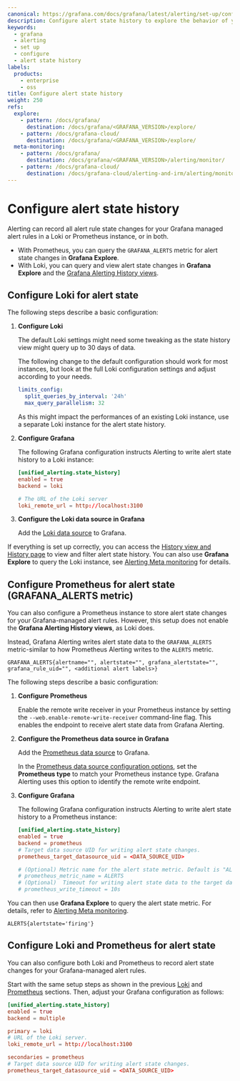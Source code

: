 ```yaml
---
canonical: https://grafana.com/docs/grafana/latest/alerting/set-up/configure-alert-state-history/
description: Configure alert state history to explore the behavior of your alert rules
keywords:
  - grafana
  - alerting
  - set up
  - configure
  - alert state history
labels:
  products:
    - enterprise
    - oss
title: Configure alert state history
weight: 250
refs:
  explore:
    - pattern: /docs/grafana/
      destination: /docs/grafana/<GRAFANA_VERSION>/explore/
    - pattern: /docs/grafana-cloud/
      destination: /docs/grafana/<GRAFANA_VERSION>/explore/
  meta-monitoring:
    - pattern: /docs/grafana/
      destination: /docs/grafana/<GRAFANA_VERSION>/alerting/monitor/
    - pattern: /docs/grafana-cloud/
      destination: /docs/grafana-cloud/alerting-and-irm/alerting/monitor/
---
```


# Configure alert state history

Alerting can record all alert rule state changes for your Grafana managed alert rules in a Loki or Prometheus instance, or in both.

- With Prometheus, you can query the `GRAFANA_ALERTS` metric for alert state changes in **Grafana Explore**.
- With Loki, you can query and view alert state changes in **Grafana Explore** and the [Grafana Alerting History views](/docs/grafana/<GRAFANA_VERSION>/alerting/monitor-status/view-alert-state-history/).

## Configure Loki for alert state

The following steps describe a basic configuration:

1. **Configure Loki**

   The default Loki settings might need some tweaking as the state history view might query up to 30 days of data.

   The following change to the default configuration should work for most instances, but look at the full Loki configuration settings and adjust according to your needs.

   ```yaml
   limits_config:
     split_queries_by_interval: '24h'
     max_query_parallelism: 32
   ```

   As this might impact the performances of an existing Loki instance, use a separate Loki instance for the alert state history.

1. **Configure Grafana**

   The following Grafana configuration instructs Alerting to write alert state history to a Loki instance:

   ```toml
   [unified_alerting.state_history]
   enabled = true
   backend = loki

   # The URL of the Loki server
   loki_remote_url = http://localhost:3100
   ```

1. **Configure the Loki data source in Grafana**

   Add the [Loki data source](/docs/grafana/<GRAFANA_VERSION>/datasources/loki/) to Grafana.

If everything is set up correctly, you can access the [History view and History page](/docs/grafana/<GRAFANA_VERSION>/alerting/monitor-status/view-alert-state-history/) to view and filter alert state history. You can also use **Grafana Explore** to query the Loki instance, see [Alerting Meta monitoring](/docs/grafana/<GRAFANA_VERSION>/alerting/monitor/) for details.

## Configure Prometheus for alert state (GRAFANA_ALERTS metric)

You can also configure a Prometheus instance to store alert state changes for your Grafana-managed alert rules. However, this setup does not enable the **Grafana Alerting History views**, as Loki does.

Instead, Grafana Alerting writes alert state data to the `GRAFANA_ALERTS` metric-similar to how Prometheus Alerting writes to the `ALERTS` metric.

```
GRAFANA_ALERTS{alertname="", alertstate="", grafana_alertstate="", grafana_rule_uid="", <additional alert labels>}
```

The following steps describe a basic configuration:

1. **Configure Prometheus**

   Enable the remote write receiver in your Prometheus instance by setting the `--web.enable-remote-write-receiver` command-line flag. This enables the endpoint to receive alert state data from Grafana Alerting.

1. **Configure the Prometheus data source in Grafana**

   Add the [Prometheus data source](/docs/grafana/<GRAFANA_VERSION>/datasources/prometheus/) to Grafana.

   In the [Prometheus data source configuration options](/docs/grafana/<GRAFANA_VERSION>/datasources/prometheus/configure/), set the **Prometheus type** to match your Prometheus instance type. Grafana Alerting uses this option to identify the remote write endpoint.

1. **Configure Grafana**

   The following Grafana configuration instructs Alerting to write alert state history to a Prometheus instance:

   ```toml
   [unified_alerting.state_history]
   enabled = true
   backend = prometheus
   # Target data source UID for writing alert state changes.
   prometheus_target_datasource_uid = <DATA_SOURCE_UID>

   # (Optional) Metric name for the alert state metric. Default is "ALERTS".
   # prometheus_metric_name = ALERTS
   # (Optional)  Timeout for writing alert state data to the target data source. Default is 10s.
   # prometheus_write_timeout = 10s
   ```

You can then use **Grafana Explore** to query the alert state metric. For details, refer to [Alerting Meta monitoring](/docs/grafana/<GRAFANA_VERSION>/alerting/monitor/).

```promQL
ALERTS{alertstate='firing'}
```

## Configure Loki and Prometheus for alert state

You can also configure both Loki and Prometheus to record alert state changes for your Grafana-managed alert rules.

Start with the same setup steps as shown in the previous [Loki](#configure-loki-for-alert-state) and [Prometheus](#configure-prometheus-for-alert-state-alerts-metric) sections. Then, adjust your Grafana configuration as follows:

```toml
[unified_alerting.state_history]
enabled = true
backend = multiple

primary = loki
# URL of the Loki server.
loki_remote_url = http://localhost:3100

secondaries = prometheus
# Target data source UID for writing alert state changes.
prometheus_target_datasource_uid = <DATA_SOURCE_UID>

```
